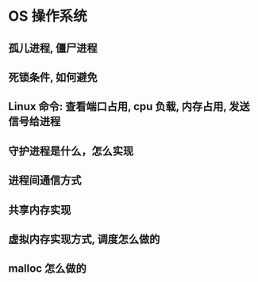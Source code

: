 # OS 操作系统

## 孤儿进程, 僵尸进程

## 死锁条件, 如何避免

## Linux 命令: 查看端口占用, cpu 负载, 内存占用, 发送信号给进程

## 守护进程是什么，怎么实现

## 进程间通信方式

## 共享内存实现

## 虚拟内存实现方式, 调度怎么做的

## malloc 怎么做的